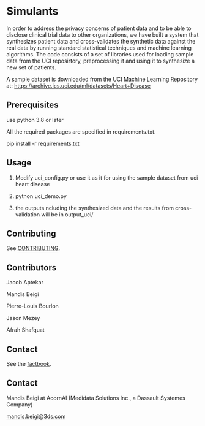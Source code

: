 # Simulants 

In order to address the privacy concerns of patient data and to be able to disclose clinical trial data to
other organizations, we have built a system that synthesizes patient data and cross-validates the synthetic data
against the real data by running standard statistical techniques and machine learning algorithms.
The code consists of a set of libraries used for loading sample data from the UCI reposirtory, preprocessing it
and using it to synthesize a new set of patients.

A sample dataset is downloaded from the UCI Machine Learning Repository at:
https://archive.ics.uci.edu/ml/datasets/Heart+Disease


## Prerequisites
use python 3.8 or later

All the required packages are specified in requirements.txt.

pip install -r requirements.txt



## Usage
1. Modify uci_config.py    or use it as it for using the sample dataset from uci heart disease

2. python uci_demo.py

3. the outputs ncluding the synthesized data and the results from cross-validation will be in output_uci/


## Contributing
See [CONTRIBUTING](CONTRIBUTING.md).

## Contributors
Jacob Aptekar

Mandis Beigi

Pierre-Louis Bourlon

Jason Mezey

Afrah Shafquat


## Contact
See the [factbook](factbook.yaml).
## Contact
Mandis Beigi at AcornAI (Medidata Solutions Inc., a Dassault Systemes Company)

mandis.beigi@3ds.com

